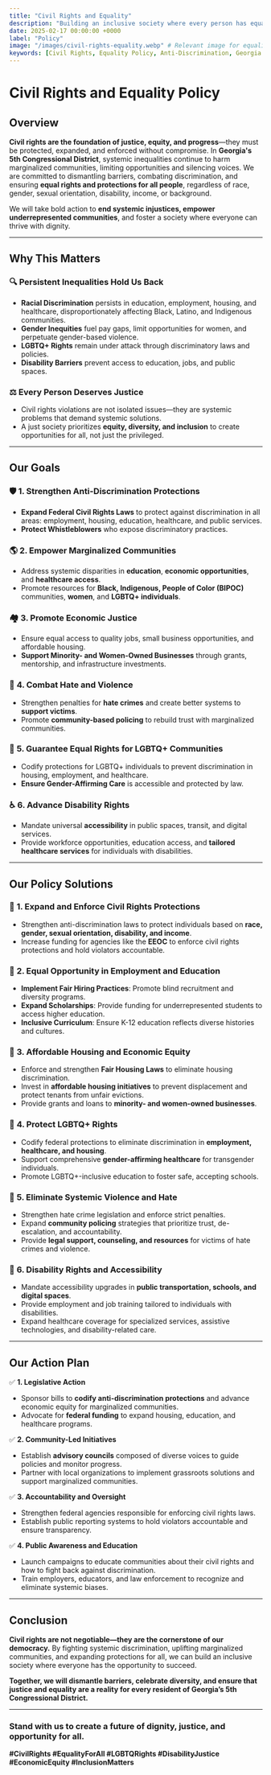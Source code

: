 ```yaml
---
title: "Civil Rights and Equality"
description: "Building an inclusive society where every person has equal rights, opportunities, and protections to thrive and participate fully in their community."
date: 2025-02-17 00:00:00 +0000
label: "Policy"
image: "/images/civil-rights-equality.webp" # Relevant image for equality and inclusion
keywords: [Civil Rights, Equality Policy, Anti-Discrimination, Georgia 5th Congressional District, Marginalized Communities, Diversity, Inclusion, LGBTQ+ Rights, Disability Rights, Gender Equality, Economic Justice, Policy for All]
---
```


# Civil Rights and Equality Policy

## Overview

**Civil rights are the foundation of justice, equity, and progress**—they must be protected, expanded, and enforced without compromise. In **Georgia's 5th Congressional District**, systemic inequalities continue to harm marginalized communities, limiting opportunities and silencing voices. We are committed to dismantling barriers, combating discrimination, and ensuring **equal rights and protections for all people**, regardless of race, gender, sexual orientation, disability, income, or background.

We will take bold action to **end systemic injustices, empower underrepresented communities**, and foster a society where everyone can thrive with dignity.

---

## **Why This Matters**

### 🔍 **Persistent Inequalities Hold Us Back**
- **Racial Discrimination** persists in education, employment, housing, and healthcare, disproportionately affecting Black, Latino, and Indigenous communities.
- **Gender Inequities** fuel pay gaps, limit opportunities for women, and perpetuate gender-based violence.
- **LGBTQ+ Rights** remain under attack through discriminatory laws and policies.
- **Disability Barriers** prevent access to education, jobs, and public spaces.

### ⚖️ **Every Person Deserves Justice**
- Civil rights violations are not isolated issues—they are systemic problems that demand systemic solutions.
- A just society prioritizes **equity, diversity, and inclusion** to create opportunities for all, not just the privileged.

---

## Our Goals

### 🛡️ **1. Strengthen Anti-Discrimination Protections**
- **Expand Federal Civil Rights Laws** to protect against discrimination in all areas: employment, housing, education, healthcare, and public services.
- **Protect Whistleblowers** who expose discriminatory practices.

### 🌎 **2. Empower Marginalized Communities**
- Address systemic disparities in **education**, **economic opportunities**, and **healthcare access**.
- Promote resources for **Black, Indigenous, People of Color (BIPOC)** communities, **women**, and **LGBTQ+ individuals**.

### 🏘️ **3. Promote Economic Justice**
- Ensure equal access to quality jobs, small business opportunities, and affordable housing.
- **Support Minority- and Women-Owned Businesses** through grants, mentorship, and infrastructure investments.

### 💙 **4. Combat Hate and Violence**
- Strengthen penalties for **hate crimes** and create better systems to **support victims**.
- Promote **community-based policing** to rebuild trust with marginalized communities.

### 🤝 **5. Guarantee Equal Rights for LGBTQ+ Communities**
- Codify protections for LGBTQ+ individuals to prevent discrimination in housing, employment, and healthcare.
- **Ensure Gender-Affirming Care** is accessible and protected by law.

### ♿ **6. Advance Disability Rights**
- Mandate universal **accessibility** in public spaces, transit, and digital services.
- Provide workforce opportunities, education access, and **tailored healthcare services** for individuals with disabilities.

---

## **Our Policy Solutions**

### 🔷 **1. Expand and Enforce Civil Rights Protections**
- Strengthen anti-discrimination laws to protect individuals based on **race, gender, sexual orientation, disability, and income**.
- Increase funding for agencies like the **EEOC** to enforce civil rights protections and hold violators accountable.

### 🔷 **2. Equal Opportunity in Employment and Education**
- **Implement Fair Hiring Practices**: Promote blind recruitment and diversity programs.
- **Expand Scholarships**: Provide funding for underrepresented students to access higher education.
- **Inclusive Curriculum**: Ensure K-12 education reflects diverse histories and cultures.

### 🔷 **3. Affordable Housing and Economic Equity**
- Enforce and strengthen **Fair Housing Laws** to eliminate housing discrimination.
- Invest in **affordable housing initiatives** to prevent displacement and protect tenants from unfair evictions.
- Provide grants and loans to **minority- and women-owned businesses**.

### 🔷 **4. Protect LGBTQ+ Rights**
- Codify federal protections to eliminate discrimination in **employment, healthcare, and housing**.
- Support comprehensive **gender-affirming healthcare** for transgender individuals.
- Promote LGBTQ+-inclusive education to foster safe, accepting schools.

### 🔷 **5. Eliminate Systemic Violence and Hate**
- Strengthen hate crime legislation and enforce strict penalties.
- Expand **community policing** strategies that prioritize trust, de-escalation, and accountability.
- Provide **legal support, counseling, and resources** for victims of hate crimes and violence.

### 🔷 **6. Disability Rights and Accessibility**
- Mandate accessibility upgrades in **public transportation, schools, and digital spaces**.
- Provide employment and job training tailored to individuals with disabilities.
- Expand healthcare coverage for specialized services, assistive technologies, and disability-related care.

---

## **Our Action Plan**

✅ **1. Legislative Action**
- Sponsor bills to **codify anti-discrimination protections** and advance economic equity for marginalized communities.
- Advocate for **federal funding** to expand housing, education, and healthcare programs.

✅ **2. Community-Led Initiatives**
- Establish **advisory councils** composed of diverse voices to guide policies and monitor progress.
- Partner with local organizations to implement grassroots solutions and support marginalized communities.

✅ **3. Accountability and Oversight**
- Strengthen federal agencies responsible for enforcing civil rights laws.
- Establish public reporting systems to hold violators accountable and ensure transparency.

✅ **4. Public Awareness and Education**
- Launch campaigns to educate communities about their civil rights and how to fight back against discrimination.
- Train employers, educators, and law enforcement to recognize and eliminate systemic biases.

---

## Conclusion

**Civil rights are not negotiable—they are the cornerstone of our democracy.** By fighting systemic discrimination, uplifting marginalized communities, and expanding protections for all, we can build an inclusive society where everyone has the opportunity to succeed.

**Together, we will dismantle barriers, celebrate diversity, and ensure that justice and equality are a reality for every resident of Georgia’s 5th Congressional District.**

---

### **Stand with us to create a future of dignity, justice, and opportunity for all.**

**#CivilRights #EqualityForAll #LGBTQRights #DisabilityJustice #EconomicEquity #InclusionMatters**
